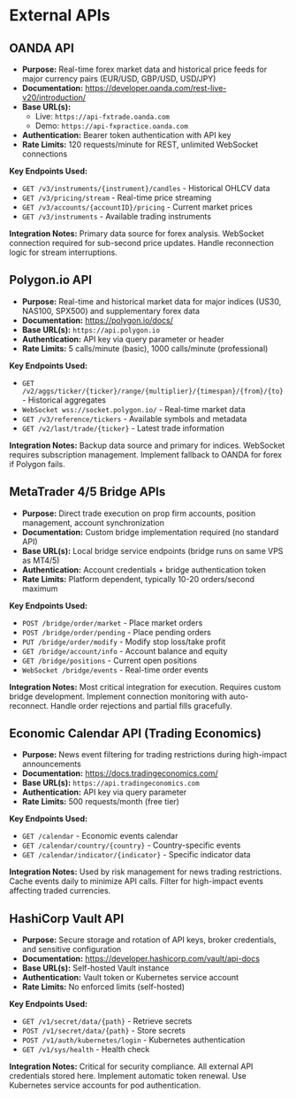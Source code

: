 # External APIs

## OANDA API

- **Purpose:** Real-time forex market data and historical price feeds for major currency pairs (EUR/USD, GBP/USD, USD/JPY)
- **Documentation:** https://developer.oanda.com/rest-live-v20/introduction/
- **Base URL(s):** 
  - Live: `https://api-fxtrade.oanda.com`
  - Demo: `https://api-fxpractice.oanda.com`
- **Authentication:** Bearer token authentication with API key
- **Rate Limits:** 120 requests/minute for REST, unlimited WebSocket connections

**Key Endpoints Used:**
- `GET /v3/instruments/{instrument}/candles` - Historical OHLCV data
- `GET /v3/pricing/stream` - Real-time price streaming
- `GET /v3/accounts/{accountID}/pricing` - Current market prices
- `GET /v3/instruments` - Available trading instruments

**Integration Notes:** Primary data source for forex analysis. WebSocket connection required for sub-second price updates. Handle reconnection logic for stream interruptions.

## Polygon.io API

- **Purpose:** Real-time and historical market data for major indices (US30, NAS100, SPX500) and supplementary forex data
- **Documentation:** https://polygon.io/docs/
- **Base URL(s):** `https://api.polygon.io`
- **Authentication:** API key via query parameter or header
- **Rate Limits:** 5 calls/minute (basic), 1000 calls/minute (professional)

**Key Endpoints Used:**
- `GET /v2/aggs/ticker/{ticker}/range/{multiplier}/{timespan}/{from}/{to}` - Historical aggregates
- `WebSocket wss://socket.polygon.io/` - Real-time market data
- `GET /v3/reference/tickers` - Available symbols and metadata
- `GET /v2/last/trade/{ticker}` - Latest trade information

**Integration Notes:** Backup data source and primary for indices. WebSocket requires subscription management. Implement fallback to OANDA for forex if Polygon fails.

## MetaTrader 4/5 Bridge APIs

- **Purpose:** Direct trade execution on prop firm accounts, position management, account synchronization
- **Documentation:** Custom bridge implementation required (no standard API)
- **Base URL(s):** Local bridge service endpoints (bridge runs on same VPS as MT4/5)
- **Authentication:** Account credentials + bridge authentication token
- **Rate Limits:** Platform dependent, typically 10-20 orders/second maximum

**Key Endpoints Used:**
- `POST /bridge/order/market` - Place market orders
- `POST /bridge/order/pending` - Place pending orders
- `PUT /bridge/order/modify` - Modify stop loss/take profit
- `GET /bridge/account/info` - Account balance and equity
- `GET /bridge/positions` - Current open positions
- `WebSocket /bridge/events` - Real-time order events

**Integration Notes:** Most critical integration for execution. Requires custom bridge development. Implement connection monitoring with auto-reconnect. Handle order rejections and partial fills gracefully.

## Economic Calendar API (Trading Economics)

- **Purpose:** News event filtering for trading restrictions during high-impact announcements
- **Documentation:** https://docs.tradingeconomics.com/
- **Base URL(s):** `https://api.tradingeconomics.com`
- **Authentication:** API key via query parameter
- **Rate Limits:** 500 requests/month (free tier)

**Key Endpoints Used:**
- `GET /calendar` - Economic events calendar
- `GET /calendar/country/{country}` - Country-specific events
- `GET /calendar/indicator/{indicator}` - Specific indicator data

**Integration Notes:** Used by risk management for news trading restrictions. Cache events daily to minimize API calls. Filter for high-impact events affecting traded currencies.

## HashiCorp Vault API

- **Purpose:** Secure storage and rotation of API keys, broker credentials, and sensitive configuration
- **Documentation:** https://developer.hashicorp.com/vault/api-docs
- **Base URL(s):** Self-hosted Vault instance
- **Authentication:** Vault token or Kubernetes service account
- **Rate Limits:** No enforced limits (self-hosted)

**Key Endpoints Used:**
- `GET /v1/secret/data/{path}` - Retrieve secrets
- `POST /v1/secret/data/{path}` - Store secrets
- `POST /v1/auth/kubernetes/login` - Kubernetes authentication
- `GET /v1/sys/health` - Health check

**Integration Notes:** Critical for security compliance. All external API credentials stored here. Implement automatic token renewal. Use Kubernetes service accounts for pod authentication.
